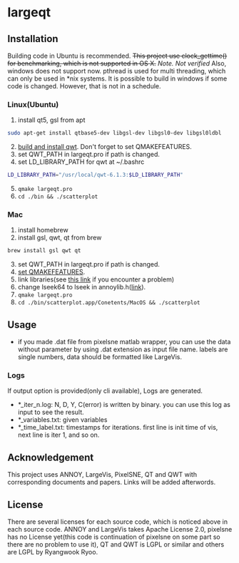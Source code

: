 # largeqt

## Installation
Building code in Ubuntu is recommended. ~~This project use clock_gettime() for benchmarking, which is not supported in OS X.~~ *Note. Not verified* Also, windows does not support now. pthread is used for multi threading, which can only be used in \*nix systems. It is possible to build in windows if some code is changed. However, that is not in a schedule.

### Linux(Ubuntu)
1. install qt5, gsl from apt
```bash
sudo apt-get install qtbase5-dev libgsl-dev libgsl0-dev libgsl0ldbl
```
2. [build and install qwt](http://qwt.sourceforge.net/qwtinstall.html). Don't forget to set QMAKEFEATURES.
3. set QWT_PATH in largeqt.pro if path is changed.
4. set LD_LIBRARY_PATH for qwt at ~/.bashrc
```bash
LD_LIBRARY_PATH="/usr/local/qwt-6.1.3:$LD_LIBRARY_PATH"
```
5. `qmake largeqt.pro`
6. `cd ./bin && ./scatterplot`

### Mac

1. install homebrew
2. install gsl, qwt, qt from brew
```bash
brew install gsl qwt qt
```
3. set QWT_PATH in largeqt.pro if path is changed.
4. [set QMAKEFEATURES](http://qwt.sourceforge.net/qwtinstall.html).
4. link libraries(see [this link](http://stackoverflow.com/questions/18588418/install-and-use-qwt-under-mac-os-x) if you encounter a problem)
5. change lseek64 to lseek in annoylib.h([link](https://github.com/lferry007/LargeVis)). 
6. `qmake largeqt.pro`
7. `cd ./bin/scatterplot.app/Conetents/MacOS && ./scatterplot`

## Usage
 - if you made .dat file from pixelsne matlab wrapper, you can use the data without parameter by using .dat extension as input file name. labels are single numbers, data should be formatted like LargeVis.
### Logs
If output option is provided(only cli available), Logs are generated.
 - \*_iter_n.log: N, D, Y, C(error) is written by binary. you can use this log as input to see the result.
 - \*_variables.txt: given variables
 - \*_time_label.txt: timestamps for iterations. first line is init time of vis, next line is iter 1, and so on.

## Acknowledgement
 This project uses ANNOY, LargeVis, PixelSNE, QT and QWT with corresponding documents and papers. Links will be added afterwords.

## License
 There are several licenses for each source code, which is noticed above in each source code. ANNOY and LargeVis takes Apache License 2.0, pixelsne has no License yet(this code is continuation of pixelsne on some part so there are no problem to use it), QT and QWT is LGPL or similar and others are LGPL by Ryangwook Ryoo.

 